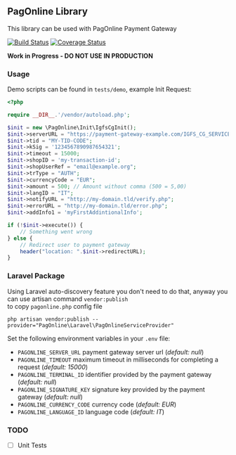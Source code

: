 ## PagOnline Library

This library can be used with PagOnline Payment Gateway

[![Build Status](https://travis-ci.org/mattiabasone/PagOnline.svg?branch=master)](https://travis-ci.org/mattiabasone/PagOnline)
[![Coverage Status](https://coveralls.io/repos/github/mattiabasone/PagOnline/badge.svg)](https://coveralls.io/github/mattiabasone/PagOnline)

**Work in Progress - DO NOT USE IN PRODUCTION**

### Usage

Demo scripts can be found in `tests/demo`, example Init Request:

```php
<?php 

require __DIR__.'/vendor/autoload.php';

$init = new \PagOnline\Init\IgfsCgInit();
$init->serverURL = "https://payment-gateway-example.com/IGFS_CG_SERVICES/services";
$init->tid = "MY-TID-CODE";
$init->kSig = '1234567890987654321';
$init->timeout = 15000;
$init->shopID = 'my-transaction-id';
$init->shopUserRef = "email@example.org";
$init->trType = "AUTH";
$init->currencyCode = "EUR";
$init->amount = 500; // Amount without comma (500 = 5,00)
$init->langID = "IT";
$init->notifyURL = "http://my-domain.tld/verify.php";
$init->errorURL = "http://my-domain.tld/error.php";
$init->addInfo1 = 'myFirstAddintionalInfo';

if (!$init->execute()) {
    // Something went wrong
} else {
    // Redirect user to payment gateway
    header("location: ".$init->redirectURL);
}
```

### Laravel Package

Using Laravel auto-discovery feature you don't need to do that, anyway you can use artisan command `vendor:publish`  
to copy `pagonline.php` config file

`php artisan vendor:publish --provider="PagOnline\Laravel\PagOnlineServiceProvider"`

Set the following environment variables in your `.env` file:
- `PAGONLINE_SERVER_URL` payment gateway server url (_default: null_)
- `PAGONLINE_TIMEOUT` maximum timeout in milliseconds for completing a request (_default: 15000_)
- `PAGONLINE_TERMINAL_ID` identifier provided by the payment gateway (_default: null_)
- `PAGONLINE_SIGNATURE_KEY` signature key provided by the payment gateway (_default: null_)
- `PAGONLINE_CURRENCY_CODE` currency code (_default: EUR_)
- `PAGONLINE_LANGUAGE_ID` language code (_default: IT_)

### TODO
- [ ] Unit Tests
